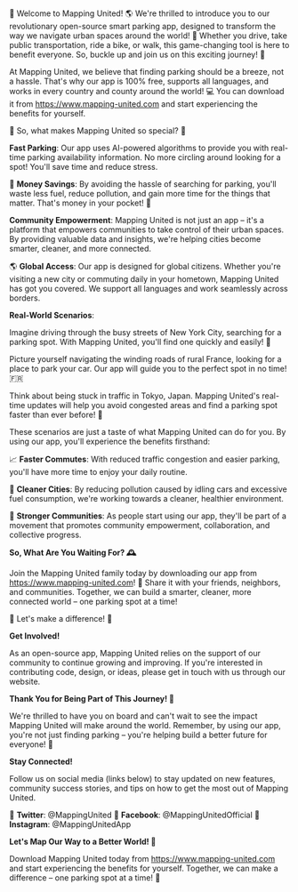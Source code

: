 🚀 Welcome to Mapping United! 🌎 We're thrilled to introduce you to our revolutionary open-source smart parking app, designed to transform the way we navigate urban spaces around the world! 🌟 Whether you drive, take public transportation, ride a bike, or walk, this game-changing tool is here to benefit everyone. So, buckle up and join us on this exciting journey! 🚗

At Mapping United, we believe that finding parking should be a breeze, not a hassle. That's why our app is 100% free, supports all languages, and works in every country and county around the world! 💻 You can download it from https://www.mapping-united.com and start experiencing the benefits for yourself.

📍 So, what makes Mapping United so special? 🤔

**Fast Parking**: Our app uses AI-powered algorithms to provide you with real-time parking availability information. No more circling around looking for a spot! You'll save time and reduce stress.

💸 **Money Savings**: By avoiding the hassle of searching for parking, you'll waste less fuel, reduce pollution, and gain more time for the things that matter. That's money in your pocket! 💸

**Community Empowerment**: Mapping United is not just an app – it's a platform that empowers communities to take control of their urban spaces. By providing valuable data and insights, we're helping cities become smarter, cleaner, and more connected.

🌎 **Global Access**: Our app is designed for global citizens. Whether you're visiting a new city or commuting daily in your hometown, Mapping United has got you covered. We support all languages and work seamlessly across borders.

**Real-World Scenarios**:

Imagine driving through the busy streets of New York City, searching for a parking spot. With Mapping United, you'll find one quickly and easily! 🗽️

Picture yourself navigating the winding roads of rural France, looking for a place to park your car. Our app will guide you to the perfect spot in no time! 🇫🇷

Think about being stuck in traffic in Tokyo, Japan. Mapping United's real-time updates will help you avoid congested areas and find a parking spot faster than ever before! 🗼️

These scenarios are just a taste of what Mapping United can do for you. By using our app, you'll experience the benefits firsthand:

📈 **Faster Commutes**: With reduced traffic congestion and easier parking, you'll have more time to enjoy your daily routine.

🌿 **Cleaner Cities**: By reducing pollution caused by idling cars and excessive fuel consumption, we're working towards a cleaner, healthier environment.

🤝 **Stronger Communities**: As people start using our app, they'll be part of a movement that promotes community empowerment, collaboration, and collective progress.

**So, What Are You Waiting For? 🕰️**

Join the Mapping United family today by downloading our app from https://www.mapping-united.com! 📲 Share it with your friends, neighbors, and communities. Together, we can build a smarter, cleaner, more connected world – one parking spot at a time!

🌟 Let's make a difference! 💪

**Get Involved!**

As an open-source app, Mapping United relies on the support of our community to continue growing and improving. If you're interested in contributing code, design, or ideas, please get in touch with us through our website.

**Thank You for Being Part of This Journey! 🙏**

We're thrilled to have you on board and can't wait to see the impact Mapping United will make around the world. Remember, by using our app, you're not just finding parking – you're helping build a better future for everyone! 💫

**Stay Connected!**

Follow us on social media (links below) to stay updated on new features, community success stories, and tips on how to get the most out of Mapping United.

📱 **Twitter**: @MappingUnited
💬 **Facebook**: @MappingUnitedOfficial
👥 **Instagram**: @MappingUnitedApp

**Let's Map Our Way to a Better World! 🌈**

Download Mapping United today from https://www.mapping-united.com and start experiencing the benefits for yourself. Together, we can make a difference – one parking spot at a time! 💪